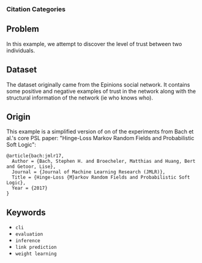 ### Citation Categories

## Problem

In this example, we attempt to discover the level of trust between two individuals.

## Dataset

The dataset originally came from the Epinions social network.
It contains some positive and negative examples of trust in the network along with the structural information
of the network (ie who knows who).

## Origin

This example is a simplified version of on of the experiments from Bach et al.'s core PSL paper:
"Hinge-Loss Markov Random Fields and Probabilistic Soft Logic":
```
@article{bach:jmlr17,
  Author = {Bach, Stephen H. and Broecheler, Matthias and Huang, Bert and Getoor, Lise},
  Journal = {Journal of Machine Learning Research (JMLR)},
  Title = {Hinge-Loss {M}arkov Random Fields and Probabilistic Soft Logic},
  Year = {2017}
}
```

## Keywords

 - `cli`
 - `evaluation`
 - `inference`
 - `link prediction`
 - `weight learning`
